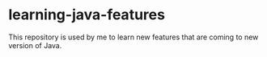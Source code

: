 # learning-java-features
This repository is used by me to learn new features that are coming to new version of Java.
